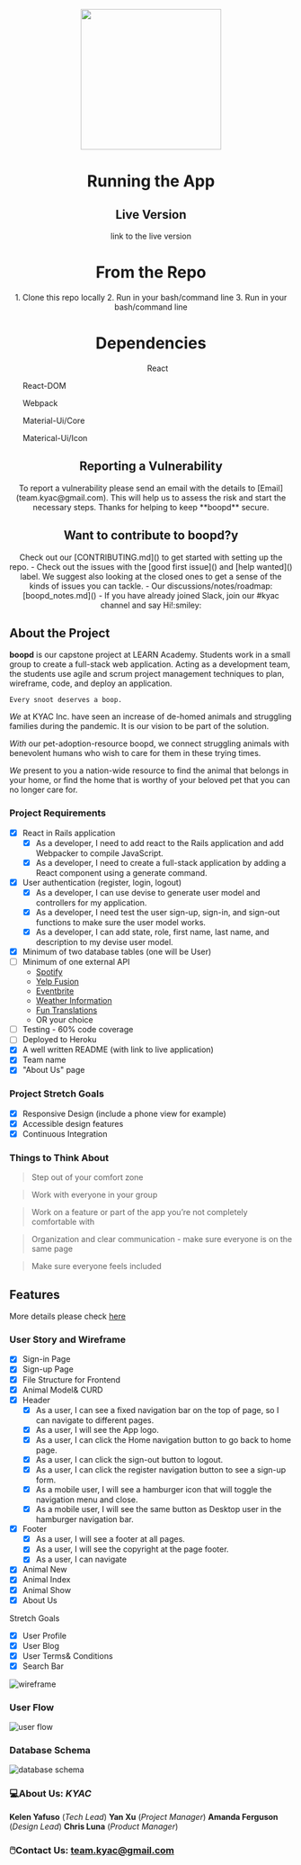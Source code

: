 <p align="center">
  <img width="250" src="./img/logo.jpg"/>
</p>

<h1 align="center">Running the App</h1>
<h2 align="center">Live Version</h2>
<p align="center">link to the live version</p>

<h1 align="center">From the Repo</h1>
<p align="center">
1. Clone this repo locally
2. Run in your bash/command line
3. Run  in your bash/command line
</p>

<h1 align="center">Dependencies</h1>
<ul align="center">React</ul><ul>React-DOM</ul><ul>Webpack</ul><ul>Material-Ui/Core</ul><ul>Materical-Ui/Icon</ul>
    
<h2 align="center">Reporting a Vulnerability</h2>
<p align="center">To report a vulnerability please send an email with the details to [Email](team.kyac@gmail.com). This will help us to assess the risk and start the necessary steps. Thanks for helping to keep **boopd** secure.</p>

<h2 align="center">Want to contribute to boopd?y</h2>
<p align="center">
Check out our [CONTRIBUTING.md]() to get started with setting up the repo.
- Check out the issues with the [good first issue]() and [help wanted]() label. We suggest also looking at the closed ones to get a sense of the kinds of issues you can tackle.
- Our discussions/notes/roadmap: [boopd_notes.md]()
- If you have already joined Slack, join our #kyac channel and say Hi!:smiley:
</p>
    
## About the Project 
**boopd** is our capstone project at LEARN Academy. Students work in a small group to create a full-stack web application. Acting as a development team, the students use agile and scrum project management techniques to plan, wireframe, code, and deploy an application.

```
Every snoot deserves a boop.
```
*We* at KYAC Inc. have seen an increase of de-homed animals and struggling families during the pandemic. It is our vision to be part of the solution. 

*With* our pet-adoption-resource boopd, we connect struggling animals with benevolent humans who wish to care for them in these trying times. 

*We* present to you a nation-wide resource to find the animal that belongs in your home, or find the home that is worthy of your beloved pet that you can no longer care for.

### Project Requirements
- [x] React in Rails application
    - [x] As a developer, I need to add react to the Rails application and add Webpacker to compile JavaScript.
    - [x] As a developer, I need to create a full-stack application by adding a React component using a generate command. 
- [x] User authentication (register, login, logout)
    - [x] As a developer, I can use devise to generate user model and controllers for my application.
    - [x] As a developer, I need test the user sign-up, sign-in, and sign-out functions to make sure the user model works.
    - [x] As a developer, I can add state, role, first name, last name, and description to my devise user model.
- [x] Minimum of two database tables (one will be User)
- [ ] Minimum of one external API
  - [ Spotify ](https://developer.spotify.com/documentation/web-api/)
  - [ Yelp Fusion ](https://www.yelp.com/fusion)
  - [ Eventbrite ](https://www.eventbrite.com/platform/api)
  - [ Weather Information ](https://weatherstack.com/documentation)
  - [ Fun Translations ](https://funtranslations.com/api/)
  - OR your choice
- [ ] Testing - 60% code coverage
- [ ] Deployed to Heroku
- [x] A well written README (with link to live application)
- [x] Team name
- [x] "About Us" page

### Project Stretch Goals
- [x] Responsive Design (include a phone view for example)
- [x] Accessible design features
- [x] Continuous Integration

### Things to Think About
> Step out of your comfort zone

> Work with everyone in your group

> Work on a feature or part of the app you’re not completely comfortable with

> Organization and clear communication - make sure everyone is on the same page

> Make sure everyone feels included

## Features
More details please check [here](https://spark.adobe.com/page/uDyY6hGN9zU6O/) 
### User Story and Wireframe
- [x] Sign-in Page
- [x] Sign-up Page
- [x] File Structure for Frontend
- [x] Animal Model& CURD
- [x] Header
    - [x] As a user, I can see a fixed navigation bar on the top of page, so I can navigate to different pages.
    - [x] As a user, I will see the App logo.
    - [x] As a user, I can click the Home navigation button to go back to home page.
    - [x] As a user, I can click the sign-out button to logout.
    - [x] As a user, I can click the register navigation button to see a sign-up form.
    - [x] As a mobile user, I will see a hamburger icon that will toggle the navigation menu and close.
    - [x] As a mobile user, I will see the same button as Desktop user in the hamburger navigation bar.
- [x] Footer
    - [x] As a user, I will see a footer at all pages.
    - [x] As a user, I will see the copyright at the page footer.
    - [x] As a user, I can navigate 
- [x] Animal New
- [x] Animal Index
- [x] Animal Show
- [x] About Us

Stretch Goals
- [x] User Profile
- [x] User Blog
- [x] User Terms& Conditions
- [x] Search Bar

![wireframe](./img/wireframe.png)

### User Flow

![user flow](./img/flow.png)

### Database Schema

![database schema](./img/db.png)

### :computer:About Us:      *KYAC*

**Kelen Yafuso** (*Tech Lead*)  **Yan Xu** (*Project Manager*)  **Amanda Ferguson** (*Design Lead*)  **Chris Luna** (*Product Manager*)

### :computer_mouse:Contact Us: team.kyac@gmail.com
